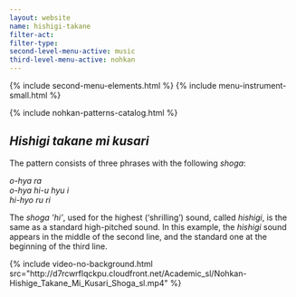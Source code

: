 ```yaml
---
layout: website
name: hishigi-takane
filter-act:
filter-type:
second-level-menu-active: music
third-level-menu-active: nohkan
---
```


{% include second-menu-elements.html %}
{% include menu-instrument-small.html %}

<main class="page-content">
<div class="wrapper sidebar-contents">
  <aside class="sidebar-contents__table">
    {% include nohkan-patterns-catalog.html %}
  </aside>
  <section class="sidebar-contents__section">
  <div class="text-container">
    <h2><em>Hishigi takane mi kusari</em></h2>
    <p>The pattern consists of three phrases with the following <em>shoga</em>:</p><p>
<em>o-hya ra<br>
o-hya hi-u hyu i<br>
hi-hyo ru ri
</em>
</p><p> The <em>shoga</em> <em>’hi’</em>, used for the highest (‘shrilling’) sound, called <em>hishigi</em>, is the same as a standard high-pitched sound. In this example, the <em>hishigi</em> sound appears in the middle of the second line, and the standard one at the beginning of the third line.</p>
{% include video-no-background.html
  src="http://d7rcwrflqckpu.cloudfront.net/Academic_sl/Nohkan-Hishige_Takane_Mi_Kusari_Shoga_sl.mp4"
%}
  </div>
  </section>
  </div>
</main>
